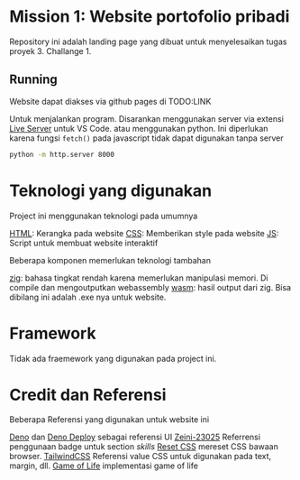 # Mission 1: Website portofolio pribadi

Repository ini adalah landing page yang dibuat untuk menyelesaikan tugas proyek 3. Challange 1. 

## Running

Website dapat diakses via github pages di TODO:LINK

Untuk menjalankan program. Disarankan menggunakan server via extensi [Live Server](https://marketplace.visualstudio.com/items?itemName=ritwickdey.LiveServer) untuk VS Code. atau menggunakan python. Ini diperlukan karena fungsi `fetch()` pada javascript tidak dapat digunakan tanpa server

```bash
python -m http.server 8000
```

# Teknologi yang digunakan

Project ini menggunakan teknologi pada umumnya

[HTML](https://id.wikipedia.org/wiki/HTML): Kerangka pada website
[CSS](https://en.wikipedia.org/wiki/CSS): Memberikan style pada website
[JS](https://id.wikipedia.org/wiki/JavaScript): Script untuk membuat website interaktif

Beberapa komponen memerlukan teknologi tambahan

[zig](https://ziglang.org/): bahasa tingkat rendah karena memerlukan manipulasi memori. Di compile dan mengoutputkan webassembly
[wasm](https://webassembly.org/): hasil output dari zig. Bisa dibilang ini adalah .exe nya untuk website.

# Framework

Tidak ada fraemework yang digunakan pada project ini.

# Credit dan Referensi

Beberapa Referensi yang digunakan untuk website ini

[Deno](https://deno.com/) dan [Deno Deploy](https://deno.com/deploy) sebagai referensi UI
[Zeini-23025](https://github.com/Zeini-23025/Zeini-23025) Referrensi penggunaan badge untuk section _skills_
[Reset CSS](https://meyerweb.com/eric/tools/css/reset/) mereset CSS bawaan browser.
[TailwindCSS](https://tailwindcss.com/docs) Referensi value CSS untuk digunakan pada text, margin, dll.
[Game of Life](https://github.com/andiputraw/game-of-life) implementasi game of life


